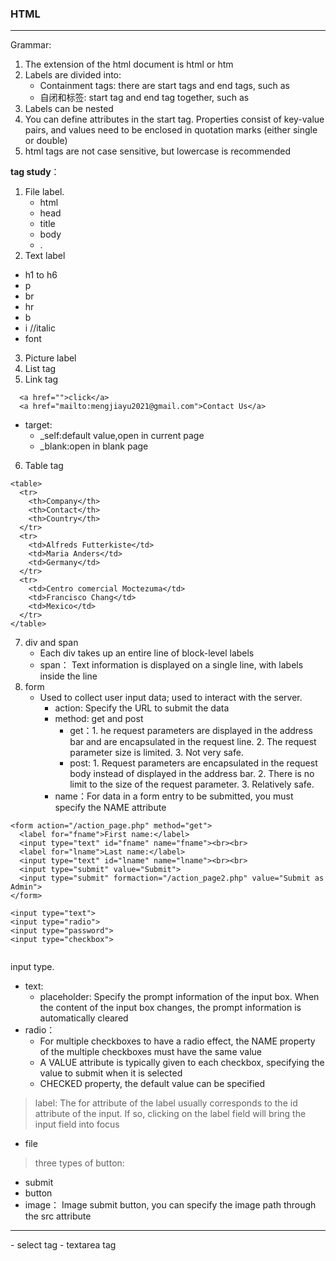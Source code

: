 <h3>HTML</h3>

---

Grammar:  
1. The extension of the html document is html or htm  
2. Labels are divided into:  
   - Containment tags: there are start tags and end tags, such as <html></html>     
   - 自闭和标签: start tag and end tag together, such as <br/>
3. Labels can be nested
4. You can define attributes in the start tag. Properties consist of key-value pairs, and values need to be enclosed in quotation marks (either single or double)
5. html tags are not case sensitive, but lowercase is recommended

<b>tag study</b>：  
1. File label. 
   - html
   - head
   - title
   - body
   - <!DOCTYPE html>. 
2. Text label
  - h1 to h6
  - p
  - br
  - hr
  - b
  - i //italic
  - font

3. Picture label
4. List tag
5. Link tag
```
  <a href="">click</a>
  <a href="mailto:mengjiayu2021@gmail.com">Contact Us</a>
```  
  - target:
    - _self:default value,open in current page
    - _blank:open in blank page
6. Table tag
```
<table>
  <tr>
    <th>Company</th>
    <th>Contact</th>
    <th>Country</th>
  </tr>
  <tr>
    <td>Alfreds Futterkiste</td>
    <td>Maria Anders</td>
    <td>Germany</td>
  </tr>
  <tr>
    <td>Centro comercial Moctezuma</td>
    <td>Francisco Chang</td>
    <td>Mexico</td>
  </tr>
</table>
```
7. div and span  
   - Each div takes up an entire line of block-level labels
   - span： Text information is displayed on a single line, with labels inside the line
8. form
   - Used to collect user input data; used to interact with the server. 
     - action: Specify the URL to submit the data
     - method: get and post
       - get：1. he request parameters are displayed in the address bar and are encapsulated in the request line. 
              2. The request parameter size is limited. 
              3. Not very safe. 
       - post: 1. Request parameters are encapsulated in the request body instead of displayed in the address bar. 
               2. There is no limit to the size of the request parameter. 
               3. Relatively safe. 
     - name：For data in a form entry to be submitted, you must specify the NAME attribute

```
<form action="/action_page.php" method="get">
  <label for="fname">First name:</label>
  <input type="text" id="fname" name="fname"><br><br>
  <label for="lname">Last name:</label>
  <input type="text" id="lname" name="lname"><br><br>
  <input type="submit" value="Submit">
  <input type="submit" formaction="/action_page2.php" value="Submit as Admin">
</form>
```
```
<input type="text">  
<input type="radio">
<input type="password">
<input type="checkbox">
  
```
input type.  
- text:
  * placeholder: Specify the prompt information of the input box. When the content of the input box changes, the prompt information is automatically cleared  
- radio：
  * For multiple checkboxes to have a radio effect, the NAME property of the multiple checkboxes must have the same value
  * A VALUE attribute is typically given to each checkbox, specifying the value to submit when it is selected
  * CHECKED property, the default value can be specified
> label: The for attribute of the label usually corresponds to the id attribute of the input. If so, clicking on the label field will bring the input field into focus  
- file 
> three types of button:
- submit
- button
- image： Image submit button, you can specify the image path through the src attribute  

<hr>
- select tag 
- textarea tag
